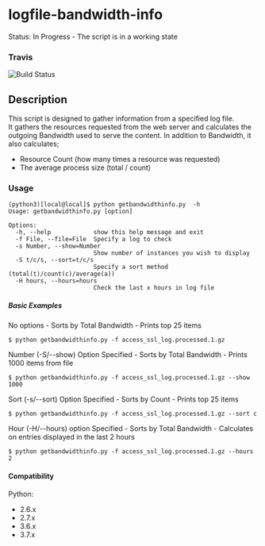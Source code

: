 # logfile-bandwidth-info

Status: In Progress - The script is in a working state

### Travis ###

![Build Status](https://travis-ci.com/LukeShirnia/logfile-bandwidth-info.svg?branch=master)

## Description ##

This script is designed to gather information from a specified log file. 
<br />
It gathers the resources requested from the web server and calculates the outgoing Bandwidth used to serve the content.
In addition to Bandwidth, it also calculates;

- Resource Count (how many times a resource was requested)
- The average process size (total / count)

### Usage ###

```
(python3)[local@local]$ python getbandwidthinfo.py  -h
Usage: getbandwidthinfo.py [option]

Options:
  -h, --help            show this help message and exit
  -f File, --file=File  Specify a log to check
  -s Number, --show=Number
                        Show number of instances you wish to display
  -S t/c/s, --sort=t/c/s
                        Specify a sort method (total(t)/count(c)/average(a))
  -H hours, --hours=hours
                        Check the last x hours in log file
```

##### Basic Examples #####
No options - Sorts by Total Bandwidth - Prints top 25 items
```
$ python getbandwidthinfo.py -f access_ssl_log.processed.1.gz
```
Number (-S/--show) Option Specified - Sorts by Total Bandwidth - Prints 1000 items from file
```
$ python getbandwidthinfo.py -f access_ssl_log.processed.1.gz --show 1000
```
Sort (-s/--sort) Option Specified - Sorts by Count - Prints top 25 items
```
$ python getbandwidthinfo.py -f access_ssl_log.processed.1.gz --sort c
```
Hour (-H/--hours) option Specified - Sorts by Total Bandwidth - Calculates on entries displayed in the last 2 hours
```
$ python getbandwidthinfo.py -f access_ssl_log.processed.1.gz --hours 2
```
#### Compatibility ####

Python:
- 2.6.x
- 2.7.x
- 3.6.x
- 3.7.x